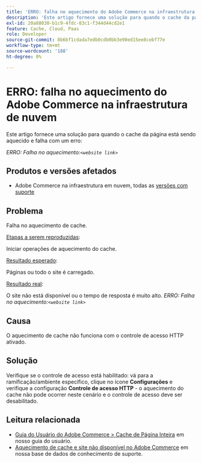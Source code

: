 ```yaml
---
title: 'ERRO: falha no aquecimento do Adobe Commerce na infraestrutura de nuvem'
description: 'Este artigo fornece uma solução para quando o cache da página está sendo aquecido e falha com um erro:'
exl-id: 20a88030-b1c9-4fdc-83c1-f344d44cd2e1
feature: Cache, Cloud, Paas
role: Developer
source-git-commit: 8b6bf1cdada7edb0cdb0bb3e90ed15ee8cebf77e
workflow-type: tm+mt
source-wordcount: '188'
ht-degree: 0%

---
```


# ERRO: falha no aquecimento do Adobe Commerce na infraestrutura de nuvem

Este artigo fornece uma solução para quando o cache da página está sendo aquecido e falha com um erro:

*ERRO: Falha no aquecimento:`<website link>`*

## Produtos e versões afetados

* Adobe Commerce na infraestrutura em nuvem, todas as [versões com suporte](https://magento.com/sites/default/files/magento-software-lifecycle-policy.pdf)

## Problema

Falha no aquecimento de cache.

<u>Etapas a serem reproduzidas</u>:

Iniciar operações de aquecimento do cache.

<u>Resultado esperado</u>:

Páginas ou todo o site é carregado.

<u>Resultado real</u>:

O site não está disponível ou o tempo de resposta é muito alto. *ERRO: Falha no aquecimento:`<website link>`*

## Causa

O aquecimento de cache não funciona com o controle de acesso HTTP ativado.

## Solução

Verifique se o controle de acesso está habilitado: vá para a ramificação/ambiente específico, clique no ícone **Configurações** e verifique a configuração **Controle de acesso HTTP** - o aquecimento do cache não pode ocorrer neste cenário e o controle de acesso deve ser desabilitado.

## Leitura relacionada

* [Guia do Usuário do Adobe Commerce > Cache de Página Inteira](https://experienceleague.adobe.com/en/docs/commerce-admin/systems/tools/cache-management#full-page-caching) em nosso guia do usuário.
* [Aquecimento de cache e site não disponível no Adobe Commerce](/help/troubleshooting/miscellaneous/cache-warming-up-and-site-unavailable-on-magento.md) em nossa base de dados de conhecimento de suporte.
